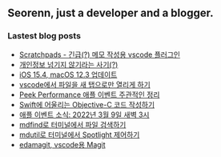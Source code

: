 ## Seorenn, just a developer and a blogger.

### Lastest blog posts

<!-- BLOG-POST-LIST:START -->
- [Scratchpads - 긴급&lpar;?&rpar; 메모 작성용 vscode 플러그인](https://seorenn.tistory.com/226)
- [개인정보 넘기지 않기라는 사기&lpar;?&rpar;](https://seorenn.tistory.com/227)
- [iOS 15.4, macOS 12.3 업데이트](https://seorenn.tistory.com/231)
- [vscode에서 파일을 새 탭으로만 열리게 하기](https://seorenn.tistory.com/224)
- [Peek Performance 애플 이벤트 주관적인 정리](https://seorenn.tistory.com/229)
- [Swift에 어울리는 Objective-C 코드 작성하기](https://seorenn.tistory.com/222)
- [애플 이벤트 소식: 2022년 3월 9일 새벽 3시](https://seorenn.tistory.com/228)
- [mdfind로 터미널에서 파일 검색하기](https://seorenn.tistory.com/218)
- [mdutil로 터미널에서 Spotlight 제어하기](https://seorenn.tistory.com/217)
- [edamagit, vscode용 Magit](https://seorenn.tistory.com/225)
<!-- BLOG-POST-LIST:END -->
